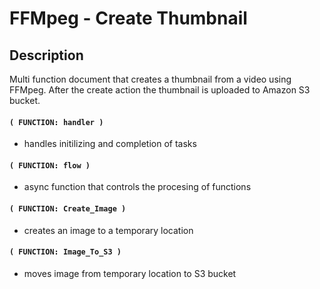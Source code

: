 
# FFMpeg - Create Thumbnail


## Description

Multi function document that creates a thumbnail from a video using FFMpeg. After the create action the thumbnail is uploaded to Amazon S3 bucket. 



#### `( FUNCTION: handler )`

* handles initilizing and completion of tasks

#### `( FUNCTION: flow )`

* async function that controls the procesing of functions


#### `( FUNCTION: Create_Image )`

* creates an image to a temporary location


#### `( FUNCTION: Image_To_S3 )`

* moves image from temporary location to S3 bucket


